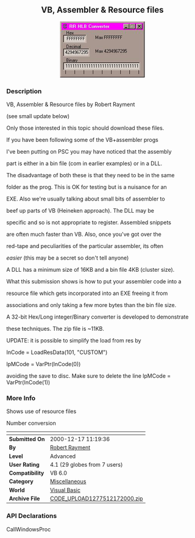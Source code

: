 ﻿<div align="center">

## VB, Assembler & Resource files

<img src="PIC2000121763293681.jpg">
</div>

### Description

VB, Assembler & Resource files by Robert Rayment

(see small update below)

Only those interested in this topic should download these files.

If you have been following some of the VB+assembler progs

I've been putting on PSC you may have noticed that the assembly

part is either in a bin file (com in earlier examples) or in a DLL.

The disadvantage of both these is that they need to be in the same

folder as the prog. This is OK for testing but is a nuisance for an

EXE. Also we're usually talking about small bits of assembler to

beef up parts of VB (Heineken approach). The DLL may be

specific and so is not appropriate to register. Assembled snippets

are often much faster than VB. Also, once you've got over the

red-tape and peculiarities of the particular assembler, its often

_easier_ (this may be a secret so don't tell anyone)

A DLL has a minimum size of 16KB and a bin file 4KB (cluster size).

What this submission shows is how to put your assembler code into a

resource file which gets incorporated into an EXE freeing it from

associations and only taking a few more bytes than the bin file size.

A 32-bit Hex/Long integer/Binary converter is developed to demonstrate

these techniques. The zip file is ~11KB.

UPDATE: it is possible to simplify the load from res by

InCode = LoadResData(101, "CUSTOM")

lpMCode = VarPtr(InCode(0))

avoiding the save to disc. Make sure to delete the line lpMCode = VarPtr(InCode(1))
 
### More Info
 
Shows use of resource files

Number conversion


<span>             |<span>
---                |---
**Submitted On**   |2000-12-17 11:19:36
**By**             |[Robert Rayment](https://github.com/Planet-Source-Code/PSCIndex/blob/master/ByAuthor/robert-rayment.md)
**Level**          |Advanced
**User Rating**    |4.1 (29 globes from 7 users)
**Compatibility**  |VB 6\.0
**Category**       |[Miscellaneous](https://github.com/Planet-Source-Code/PSCIndex/blob/master/ByCategory/miscellaneous__1-1.md)
**World**          |[Visual Basic](https://github.com/Planet-Source-Code/PSCIndex/blob/master/ByWorld/visual-basic.md)
**Archive File**   |[CODE\_UPLOAD1277512172000\.zip](https://github.com/Planet-Source-Code/robert-rayment-vb-assembler-resource-files__1-13663/archive/master.zip)

### API Declarations

CallWindowsProc





